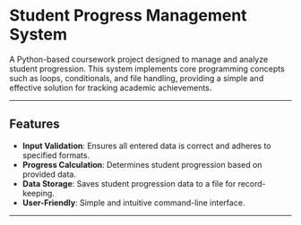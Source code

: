 # Student Progress Management System

A Python-based coursework project designed to manage and analyze student progression. This system implements core programming concepts such as loops, conditionals, and file handling, providing a simple and effective solution for tracking academic achievements.

---

## Features
- **Input Validation**: Ensures all entered data is correct and adheres to specified formats.
- **Progress Calculation**: Determines student progression based on provided data.
- **Data Storage**: Saves student progression data to a file for record-keeping.
- **User-Friendly**: Simple and intuitive command-line interface.

---
